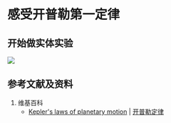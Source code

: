 # 感受开普勒第一定律

## 开始做实体实验

![](/images/力学/万有引力/感受开普勒第一定律/1a1.jpg)

## 参考文献及资料

1. 维基百科
	- [Kepler's laws of planetary motion](https://en.wikipedia.org/wiki/Kepler%27s_laws_of_planetary_motion) | [开普勒定律](https://zh.wikipedia.org/wiki/开普勒定律)